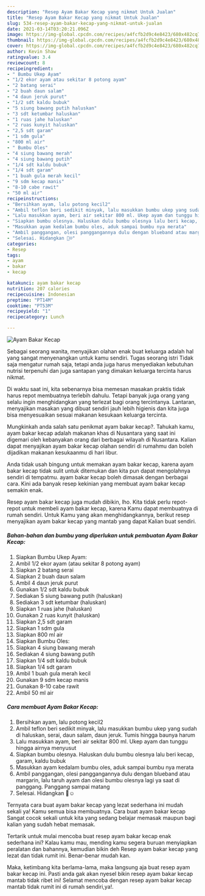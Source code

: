 ```yaml
---
description: "Resep Ayam Bakar Kecap yang nikmat Untuk Jualan"
title: "Resep Ayam Bakar Kecap yang nikmat Untuk Jualan"
slug: 534-resep-ayam-bakar-kecap-yang-nikmat-untuk-jualan
date: 2021-03-14T03:20:21.096Z
image: https://img-global.cpcdn.com/recipes/a4fcfb2d9c4e8423/680x482cq70/ayam-bakar-kecap-foto-resep-utama.jpg
thumbnail: https://img-global.cpcdn.com/recipes/a4fcfb2d9c4e8423/680x482cq70/ayam-bakar-kecap-foto-resep-utama.jpg
cover: https://img-global.cpcdn.com/recipes/a4fcfb2d9c4e8423/680x482cq70/ayam-bakar-kecap-foto-resep-utama.jpg
author: Kevin Shaw
ratingvalue: 3.4
reviewcount: 8
recipeingredient:
- " Bumbu Ukep Ayam"
- "1/2 ekor ayam atau sekitar 8 potong ayam"
- "2 batang serai"
- "2 buah daun salam"
- "4 daun jeruk purut"
- "1/2 sdt kaldu bubuk"
- "5 siung bawang putih haluskan"
- "3 sdt ketumbar haluskan"
- "1 ruas jahe haluskan"
- "2 ruas kunyit haluskan"
- "2,5 sdt garam"
- "1 sdm gula"
- "800 ml air"
- " Bumbu Oles"
- "4 siung bawang merah"
- "4 siung bawang putih"
- "1/4 sdt kaldu bubuk"
- "1/4 sdt garam"
- "1 buah gula merah kecil"
- "9 sdm kecap manis"
- "8-10 cabe rawit"
- "50 ml air"
recipeinstructions:
- "Bersihkan ayam, lalu potong kecil2"
- "Ambil teflon beri sedikit minyak, lalu masukkan bumbu ukep yang sudah di haluskan, serai, daun salam, daun jeruk. Tumis hingga baunya harum"
- "Lalu masukkan ayam, beri air sekitar 800 ml. Ukep ayam dan tunggu hingga airnya menyusut"
- "Siapkan bumbu olesnya. Haluskan dulu bumbu olesnya lalu beri kecap, garam, kaldu bubuk"
- "Masukkan ayam kedalam bumbu oles, aduk sampai bumbu nya merata"
- "Ambil panggangan, olesi panggangannya dulu dengan blueband atau margarin, lalu taruh ayam dan olesi bumbu olesnya lagi ya saat di panggang. Panggang sampai matang"
- "Selesai. Hidangkan 👏☺️"
categories:
- Resep
tags:
- ayam
- bakar
- kecap

katakunci: ayam bakar kecap 
nutrition: 207 calories
recipecuisine: Indonesian
preptime: "PT14M"
cooktime: "PT53M"
recipeyield: "1"
recipecategory: Lunch

---
```



![Ayam Bakar Kecap](https://img-global.cpcdn.com/recipes/a4fcfb2d9c4e8423/680x482cq70/ayam-bakar-kecap-foto-resep-utama.jpg)

Sebagai seorang wanita, menyajikan olahan enak buat keluarga adalah hal yang sangat menyenangkan untuk kamu sendiri. Tugas seorang istri Tidak saja mengatur rumah saja, tetapi anda juga harus menyediakan kebutuhan nutrisi terpenuhi dan juga santapan yang dimakan keluarga tercinta harus nikmat.

Di waktu  saat ini, kita sebenarnya bisa memesan masakan praktis tidak harus repot membuatnya terlebih dahulu. Tetapi banyak juga orang yang selalu ingin menghidangkan yang terlezat bagi orang tercintanya. Lantaran, menyajikan masakan yang dibuat sendiri jauh lebih higienis dan kita juga bisa menyesuaikan sesuai makanan kesukaan keluarga tercinta. 



Mungkinkah anda salah satu penikmat ayam bakar kecap?. Tahukah kamu, ayam bakar kecap adalah makanan khas di Nusantara yang saat ini digemari oleh kebanyakan orang dari berbagai wilayah di Nusantara. Kalian dapat menyajikan ayam bakar kecap olahan sendiri di rumahmu dan boleh dijadikan makanan kesukaanmu di hari libur.

Anda tidak usah bingung untuk memakan ayam bakar kecap, karena ayam bakar kecap tidak sulit untuk ditemukan dan kita pun dapat mengolahnya sendiri di tempatmu. ayam bakar kecap boleh dimasak dengan berbagai cara. Kini ada banyak resep kekinian yang membuat ayam bakar kecap semakin enak.

Resep ayam bakar kecap juga mudah dibikin, lho. Kita tidak perlu repot-repot untuk membeli ayam bakar kecap, karena Kamu dapat membuatnya di rumah sendiri. Untuk Kamu yang akan menghidangkannya, berikut resep menyajikan ayam bakar kecap yang mantab yang dapat Kalian buat sendiri.

<!--inarticleads1-->

##### Bahan-bahan dan bumbu yang diperlukan untuk pembuatan Ayam Bakar Kecap:

1. Siapkan  Bumbu Ukep Ayam:
1. Ambil 1/2 ekor ayam (atau sekitar 8 potong ayam)
1. Siapkan 2 batang serai
1. Siapkan 2 buah daun salam
1. Ambil 4 daun jeruk purut
1. Gunakan 1/2 sdt kaldu bubuk
1. Sediakan 5 siung bawang putih (haluskan)
1. Sediakan 3 sdt ketumbar (haluskan)
1. Siapkan 1 ruas jahe (haluskan)
1. Gunakan 2 ruas kunyit (haluskan)
1. Siapkan 2,5 sdt garam
1. Siapkan 1 sdm gula
1. Siapkan 800 ml air
1. Siapkan  Bumbu Oles:
1. Siapkan 4 siung bawang merah
1. Sediakan 4 siung bawang putih
1. Siapkan 1/4 sdt kaldu bubuk
1. Siapkan 1/4 sdt garam
1. Ambil 1 buah gula merah kecil
1. Gunakan 9 sdm kecap manis
1. Gunakan 8-10 cabe rawit
1. Ambil 50 ml air




<!--inarticleads2-->

##### Cara membuat Ayam Bakar Kecap:

1. Bersihkan ayam, lalu potong kecil2
1. Ambil teflon beri sedikit minyak, lalu masukkan bumbu ukep yang sudah di haluskan, serai, daun salam, daun jeruk. Tumis hingga baunya harum
1. Lalu masukkan ayam, beri air sekitar 800 ml. Ukep ayam dan tunggu hingga airnya menyusut
1. Siapkan bumbu olesnya. Haluskan dulu bumbu olesnya lalu beri kecap, garam, kaldu bubuk
1. Masukkan ayam kedalam bumbu oles, aduk sampai bumbu nya merata
1. Ambil panggangan, olesi panggangannya dulu dengan blueband atau margarin, lalu taruh ayam dan olesi bumbu olesnya lagi ya saat di panggang. Panggang sampai matang
1. Selesai. Hidangkan 👏☺️




Ternyata cara buat ayam bakar kecap yang lezat sederhana ini mudah sekali ya! Kamu semua bisa membuatnya. Cara buat ayam bakar kecap Sangat cocok sekali untuk kita yang sedang belajar memasak maupun bagi kalian yang sudah hebat memasak.

Tertarik untuk mulai mencoba buat resep ayam bakar kecap enak sederhana ini? Kalau kamu mau, mending kamu segera buruan menyiapkan peralatan dan bahannya, kemudian bikin deh Resep ayam bakar kecap yang lezat dan tidak rumit ini. Benar-benar mudah kan. 

Maka, ketimbang kita berlama-lama, maka langsung aja buat resep ayam bakar kecap ini. Pasti anda gak akan nyesel bikin resep ayam bakar kecap mantab tidak ribet ini! Selamat mencoba dengan resep ayam bakar kecap mantab tidak rumit ini di rumah sendiri,ya!.

